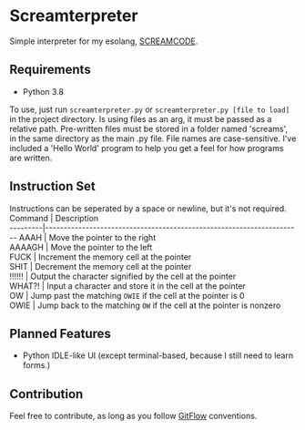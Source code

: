 # Screamterpreter
 Simple interpreter for my esolang, [SCREAMCODE](https://esolangs.org/wiki/SCREAMCODE).
## Requirements
- Python 3.8

To use, just run `screamterpreter.py` or `screamterpreter.py [file to load]` in the project directory. Is using files as an arg, it must be passed as a relative path.
Pre-written files must be stored in a folder named 'screams', in the same directory as the main .py file. File names are case-sensitive. I've included a 'Hello World' program to help you get a feel for how programs are written.

## Instruction Set
Instructions can be seperated by a space or newline, but it's not required.
 Command | Description                                                          
---------|----------------------------------------------------------------------
 AAAH    | Move the pointer to the right                                        
 AAAAGH  | Move the pointer to the left                                         
 FUCK    | Increment the memory cell at the pointer                             
 SHIT    | Decrement the memory cell at the pointer                             
 !!!!!!  | Output the character signified by the cell at the pointer            
 WHAT?!  | Input a character and store it in the cell at the pointer            
 OW      | Jump past the matching `OWIE` if the cell at the pointer is 0        
 OWIE    | Jump back to the matching `OW` if the cell at the pointer is nonzero 

## Planned Features
- Python IDLE-like UI (except terminal-based, because I still need to learn forms.)

## Contribution
Feel free to contribute, as long as you follow [GitFlow](https://nvie.com/posts/a-successful-git-branching-model/) conventions.
